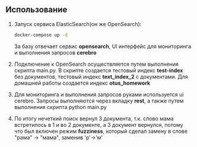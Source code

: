 ## Использование

1. Запуск сервиса ElasticSearch(он же OpenSearch):
   ```bash
   docker-compose up -d
   ```
   За базу отвечает сервис **opensearch**, UI интерфейс для мониторинга и выполнения запросов **cerebro**

2. Подключение к OpenSearch осуществляется путем выполнения скрипта main.py.
В скрипте создается тестовый индекс **test-index** без документов, тестовый индекс **text_index_2** с документами.
Для домашней работы создается индекс **otus_homework**

3. Для мониторинга и выполнения запросов руками используется ui cerebro. Запросы выполняются через вкладку **rest**, 
а также путем выполнения скрипта python main.py

4. По итогу нечеткий поиск вернул 3 документа, т.к. слово мама встретилось в 1 и во 2 документе,
а 3 документ вернулся, потому что был включен режим **fuzziness**, который сделал замену в слове "рама" -> "мама", заменив 'р'->'м'
